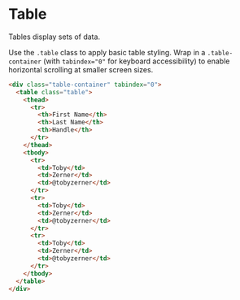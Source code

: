 # Table

Tables display sets of data.

Use the `.table` class to apply basic table styling. Wrap in a `.table-container` (with `tabindex="0"` for keyboard accessibility) to enable horizontal scrolling at smaller screen sizes.

```html render
<div class="table-container" tabindex="0">
  <table class="table">
    <thead>
      <tr>
        <th>First Name</th>
        <th>Last Name</th>
        <th>Handle</th>
      </tr>
    </thead>
    <tbody>
      <tr>
        <td>Toby</td>
        <td>Zerner</td>
        <td>@tobyzerner</td>
      </tr>
      <tr>
        <td>Toby</td>
        <td>Zerner</td>
        <td>@tobyzerner</td>
      </tr>
      <tr>
        <td>Toby</td>
        <td>Zerner</td>
        <td>@tobyzerner</td>
      </tr>
    </tbody>
  </table>
</div>
```
